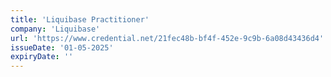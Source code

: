 ```yaml
---
title: 'Liquibase Practitioner'
company: 'Liquibase'
url: 'https://www.credential.net/21fec48b-bf4f-452e-9c9b-6a08d43436d4'
issueDate: '01-05-2025'
expiryDate: ''
---
```

